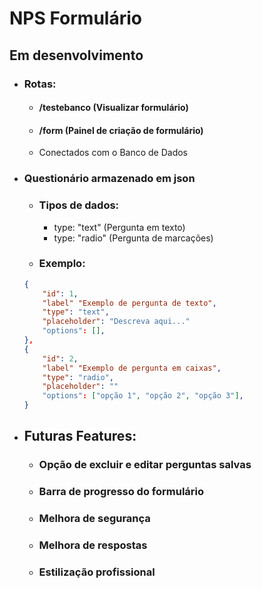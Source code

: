 # NPS Formulário
## Em desenvolvimento 

- ### Rotas:
    - #### /testebanco (Visualizar formulário)
    - #### /form (Painel de criação de formulário)
    - Conectados com o Banco de Dados

- ### Questionário armazenado em json

    - ### Tipos de dados:
        - type: "text" (Pergunta em texto)
        - type: "radio" (Pergunta de marcações)
    - ### Exemplo:
    ```json
    {
        "id": 1,
        "label" "Exemplo de pergunta de texto",
        "type": "text",
        "placeholder": "Descreva aqui..."
        "options": [],
    },
    {
        "id": 2,
        "label" "Exemplo de pergunta em caixas",
        "type": "radio",
        "placeholder": ""
        "options": ["opção 1", "opção 2", "opção 3"],
    }
    ```

- ## Futuras Features:
    - ### Opção de excluir e editar perguntas salvas
    - ### Barra de progresso do formulário
    - ### Melhora de segurança
    - ### Melhora de respostas
    - ### Estilização profissional
